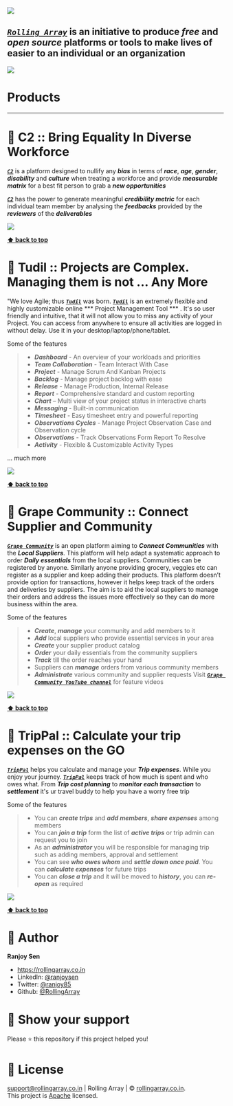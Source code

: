 <img src="https://github.com/RollingArray/rollingarray-official-website/blob/master/product-shots/ra-landing.png?raw=true"/>

***[`Rolling Array`](https://rollingarray.co.in/)*** is an initiative to produce ***free*** and ***open source*** platforms or tools to make lives of easier to an individual or an organization
---

<img src="https://github.com/RollingArray/rollingarray-official-website/blob/master/product-shots/ra-menu.png?raw=true"/>

# Products
---
# :link: C2 :: Bring Equality In Diverse Workforce

***[`C2`](https://c2.rollingarray.co.in/)*** is a platform designed to nullify any ***bias*** in terms of ***race***, ***age***, ***gender***, ***disability*** and ***culture*** when treating a workforce and provide ***measurable matrix*** for a best fit person to grab a ***new opportunities***

***[`C2`](http://c2.rollingarray.co.in/)*** has the power to generate meaningful ***credibility metric*** for each individual team member by analysing the ***feedbacks*** provided by the ***reviewers*** of the ***deliverables***

<img src="https://github.com/RollingArray/rollingarray-official-website/blob/master/product-shots/c2.png?raw=true"/>

**[⬆ back to top](#table-of-contents)**

# :link: Tudil :: Projects are Complex. Managing them is not ... Any More

"We love Agile; thus ***[`Tudil`](https://rollingarray.co.in/tudil/)*** was born. ***[`Tudil`](https://rollingarray.co.in/tudil/)*** is an extremely flexible and highly customizable online *** Project Management Tool *** . It's so user friendly and intuitive, that it will not allow you to miss any activity of your Project. You can access from anywhere to ensure all activities are logged in without delay. Use it in your desktop/laptop/phone/tablet.


Some of the features
> * ***Dashboard*** - An overview of your workloads and priorities
> * ***Team Collaboration*** - Team Interact With Case
> * ***Project*** - Manage Scrum And Kanban Projects
> * ***Backlog*** - Manage project backlog with ease
> * ***Release*** - Manage Production, Internal Release
> * ***Report*** - Comprehensive standard and custom reporting
> * ***Chart*** – Multi view of your project status in interactive charts
> * ***Messaging*** - Built-in communication
> * ***Timesheet*** - Easy timesheet entry and powerful reporting
> * ***Observations Cycles*** - Manage Project Observation Case and Observation cycle
> * ***Observations*** - Track Observations Form Report To Resolve
> * ***Activity*** - Flexible & Customizable Activity Types

... much more

<img src="https://github.com/RollingArray/rollingarray-official-website/blob/master/product-shots/tudil.png?raw=true"/>

**[⬆ back to top](#table-of-contents)**

# :link: Grape Community :: Connect Supplier and Community

***[`Grape Community`](https://rollingarray.co.in/grapeCommunity/)*** is an open platform aiming to ***Connect*** ***Communities*** with the ***Local Suppliers***. This platform will help adapt a systematic approach to order ***Daily essentials*** from the local suppliers.
Communities can be registered by anyone. Similarly anyone providing grocery, veggies etc can register as a supplier and keep adding their products.
This platform doesn’t provide option for transactions, however it helps keep track of the orders and deliveries by suppliers. The aim is to aid the local suppliers to manage their orders and address the issues more effectively so they can do more business within the area.


Some of the features
> * ***Create***, ***manage*** your community and add members to it
> * ***Add*** local suppliers who provide essential services in your area
> * ***Create*** your supplier product catalog
> * ***Order*** your daily essentials from the community suppliers
> * ***Track*** till the order reaches your hand
> * Suppliers can ***manage*** orders from various community members
> * ***Administrate*** various community and supplier requests
Visit ***[`Grape Community YouTube channel`](https://www.youtube.com/channel/UCx3YmGw8Ziwx81vGrldaMXw)*** for feature videos

<img src="https://github.com/RollingArray/rollingarray-official-website/blob/master/product-shots/ga.png?raw=true"/>

**[⬆ back to top](#table-of-contents)**

# :link: TripPal :: Calculate your trip expenses on the GO

***[`TripPal`](https://rollingarray.co.in/trippal/)*** helps you calculate and manage your ***Trip expenses***. While you enjoy your journey. ***[`TripPal`](https://rollingarray.co.in/trippal/)*** keeps track of how much is spent and who owes what. From ***Trip cost planning*** to ***monitor each transaction*** to ***settlement*** it's ur travel buddy to help you have a worry free trip


Some of the features
> * You can ***create trips*** and ***add members***, ***share expenses*** among members
> * You can ***join a trip*** form the list of ***active trips*** or trip admin can request you to join
> * As an ***administrator*** you will be responsible for managing trip such as adding members, approval and settlement
> * You can see ***who owes whom*** and ***settle down once paid***. You can ***calculate expenses*** for future trips
> * You can ***close a trip*** and it will be moved to ***history***, you can ***re-open*** as required

<img src="https://github.com/RollingArray/rollingarray-official-website/blob/master/product-shots/tp.png?raw=true"/>

**[⬆ back to top](#table-of-contents)**

# :link: Author
**Ranjoy Sen**

- https://rollingarray.co.in
- LinkedIn: [@ranjoysen](Https://www.Linkedin.Com/in/ranjoysen)
- Twitter: [@ranjoy85](Https://twitter.Com/ranjoy85)
- Github: [@RollingArray](https://github.com/RollingArray)

# :link: Show your support

Please ⭐️ this repository if this project helped you!


# :link: License
support@rollingarray.co.in | Rolling Array | © [rollingarray.co.in](http://rollingarray.co.in/).<br />
This project is [Apache](https://github.com/RollingArray/C2-client-app/blob/main/LICENSE) licensed.
